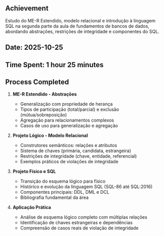 ## Achievement
Estudo do ME-R Estendido, modelo relacional e introdução à linguagem SQL na segunda parte da aula de fundamentos de bancos de dados, abordando abstrações, restrições de integridade e componentes do SQL.

## Date: 2025-10-25
## Time Spent: 1 hour 25 minutes

## Process Completed

1. **ME-R Estendido - Abstrações**
   - Generalização com propriedade de herança
   - Tipos de participação (total/parcial) e exclusão (mútua/sobreposição)
   - Agregação para relacionamentos complexos
   - Casos de uso para generalização e agregação

2. **Projeto Lógico - Modelo Relacional**
   - Construtores semânticos: relações e atributos
   - Sistema de chaves (primária, candidata, estrangeira)
   - Restrições de integridade (chave, entidade, referencial)
   - Exemplos práticos de violações de integridade

3. **Projeto Físico e SQL**
   - Transição do esquema lógico para físico
   - Histórico e evolução da linguagem SQL (SQL-86 até SQL:2016)
   - Componentes principais: DDL, DML e DCL
   - Bibliografia fundamental da área

4. **Aplicação Prática**
   - Análise de esquema lógico completo com múltiplas relações
   - Identificação de chaves estrangeiras e dependências
   - Compreensão de casos reais de violação de integridade
